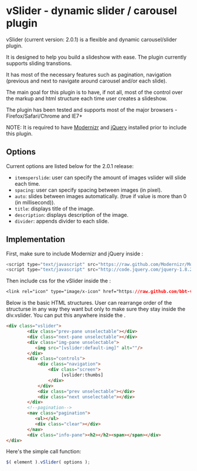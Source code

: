 # vSlider - dynamic slider / carousel plugin

vSlider (current version: 2.0.1) is a flexible and dynamic carousel/slider plugin. 

It is designed to help you build a slideshow with ease. The plugin currently supports sliding transtions. 

It has most of the necessary features such as pagination, navigation (previous and next to navigate around carousel and/or each slide). 

The main goal for this plugin is to have, if not all, most of the control over the markup and html structure each time user creates a slideshow. 

The plugin has been tested and supports most of the major browsers - Firefox/Safari/Chrome and IE7+ 
 
NOTE: It is required to have [Modernizr](2.0.6+) and [jQuery](1.7+) installed prior to include this plugin. 

[jQuery]: http://www.jquery.com 
[Modernizr]: http://www.modernizr.com 

## Options 

Current options are listed below for the 2.0.1 release: 

* `itemsperslide`: user can specify the amount of images vslider will slide each time.
* `spacing`: user can specify spacing between images (in pixel). 
* `auto`: slides between images automatically. (true if value is more than 0 (in millisecond)). 
* `title`: displays title of the image. 
* `description`: displays description of the image. 
* `divider`: appends divider to each slide. 

## Implementation 

First, make sure to include Modernizr and jQuery inside <head>:

```js
<script type="text/javascript" src="https://raw.github.com/Modernizr/Modernizr/master/modernizr.js"></script>
<script type="text/javascript" src="http://code.jquery.com/jquery-1.8.2.min.js"></script>
```

Then include css for the vSlider inside the <head>:

```css
<link rel="icon" type="image/x-icon" href="https://raw.github.com/bbt-vinz/vSlider/master/vslider-2.0.1.css" />
```

Below is the basic HTML structures. User can rearrange order of the structurse in any way they want but only to make sure they stay inside the div.vslider. You can put this anywhere inside the <body>.

```html
<div class="vslider">
        <div class="prev-pane unselectable"></div> 
        <div class="next-pane unselectable"></div>
        <div class="img-pane unselectable">
           <img src="[vslider:default-img]" alt=""/> 
        </div>
        <div class="controls">
            <div class="navigation">
                <div class="screen">
                     [vslider:thumbs]
                </div>
            </div>
            <div class="prev unselectable"></div>
            <div class="next unselectable"></div>
        </div>
        <!--pagination-->
        <nav class="pagination">
           <ul></ul>
           <div class="clear"></div>
        </nav>
        <div class="info-pane"><h2></h2><span></span></div>
</div>
``` 

Here's the simple call function:

```js 
$( element ).vSlider( options ); 
``` 
